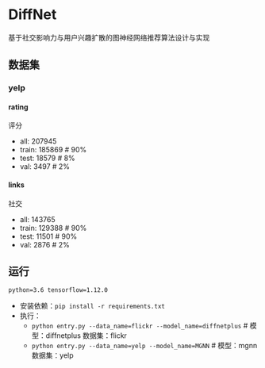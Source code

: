 # DiffNet
基于社交影响力与用户兴趣扩散的图神经网络推荐算法设计与实现

## 数据集
### yelp
#### rating
评分
+ all: 207945
+ train: 185869 # 90%
+ test: 18579 # 8%
+ val: 3497 # 2%

#### links
社交
+ all: 143765
+ train: 129388 # 90%
+ test: 11501 # 90%
+ val: 2876 # 2%

## 运行
`python=3.6 tensorflow=1.12.0`

+ 安装依赖：`pip install -r requirements.txt`
+ 执行：
    + `python entry.py --data_name=flickr --model_name=diffnetplus` # 模型：diffnetplus 数据集：flickr
    + `python entry.py --data_name=yelp --model_name=MGNN` # 模型：mgnn 数据集：yelp
